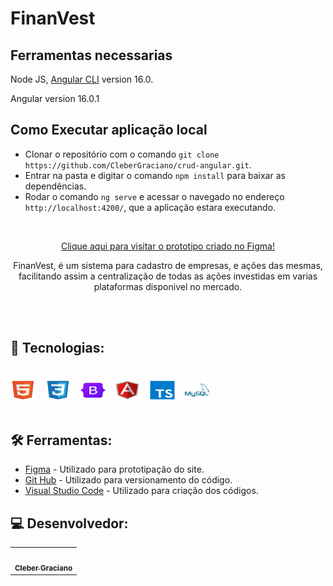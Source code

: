 # FinanVest

## Ferramentas necessarias

Node JS, [Angular CLI](https://github.com/angular/angular-cli) version 16.0.

Angular version 16.0.1

## Como Executar aplicação local

* Clonar o repositório com o comando `git clone https://github.com/CleberGraciano/crud-angular.git`.
* Entrar na pasta e digitar o comando `npm install` para baixar as dependências.
* Rodar o comando `ng serve` e acessar o navegado no endereço `http://localhost:4200/`, que a aplicação estara executando.


<br>  

 <a href="https://www.figma.com/proto/1FZT6zSICRRF5ruaBOZEG9/FinanVest?type=design&node-id=2-9&scaling=scale-down&page-id=1%3A2&starting-point-node-id=2%3A9" target="_blank">
	<p align="center">Clique aqui para visitar o prototipo criado no Figma!</p>
 </a>
  
  
<p align="center"> FinanVest, é um sistema para cadastro de empresas, e ações das mesmas, facilitando assim a centralização de todas as ações investidas em varias plataformas disponivel no mercado. </p>
<br>
      
              
 <br>
 
<h2>🚀 Tecnologias: </h2>

 <div style="display: inline_block"><br>
  <img align="center" alt="HTML" height="30" width="40" src="https://raw.githubusercontent.com/devicons/devicon/master/icons/html5/html5-original.svg">
   &nbsp;&nbsp;
  <img align="center" alt="CSS" height="30" width="40" src="https://raw.githubusercontent.com/devicons/devicon/master/icons/css3/css3-original.svg">
   &nbsp;&nbsp;
   <img align="center" alt="Bootstrap" height="30" width="40" src="https://github.com/devicons/devicon/blob/master/icons/bootstrap/bootstrap-original.svg">
   &nbsp;&nbsp;
   <img align="center" alt="Angular" height="30" width="40" src="https://github.com/devicons/devicon/blob/master/icons/angularjs/angularjs-original.svg">
   &nbsp;&nbsp;
   <img align="center" alt="Ts" height="30" width="40" src="https://github.com/devicons/devicon/blob/master/icons/typescript/typescript-original.svg">
   &nbsp;&nbsp;
  <img align="center" alt="mysql" height="40" width="40" src="https://raw.githubusercontent.com/devicons/devicon/master/icons/mysql/mysql-plain-wordmark.svg">
   &nbsp;&nbsp;
</div>

<br>

<h2>🛠️ Ferramentas: </h2>
<ul>

 <li>
     <a href="https://www.figma.com/" target="_blank"> Figma</a> - Utilizado para prototipação do site.
 </li>
  
 <li>
     <a href="https://github.com/" target="_blank"> Git Hub</a> - Utilizado para versionamento do código.
 </li>
  
  <li>
     <a href="https://code.visualstudio.com/" target="_blank"> Visual Studio Code</a> - Utilizado para criação dos códigos.
 </li>
  
 </ul>
 

<h2>💻 Desenvolvedor: </h2>
  
<table>
  
  <tr>
    <td align="center"><a href="https://github.com/CleberGraciano/" target="_blank"><br /><sub><b>Cleber Graciano</b></sub></a><br /></td>
  
  </tr>
</table>

